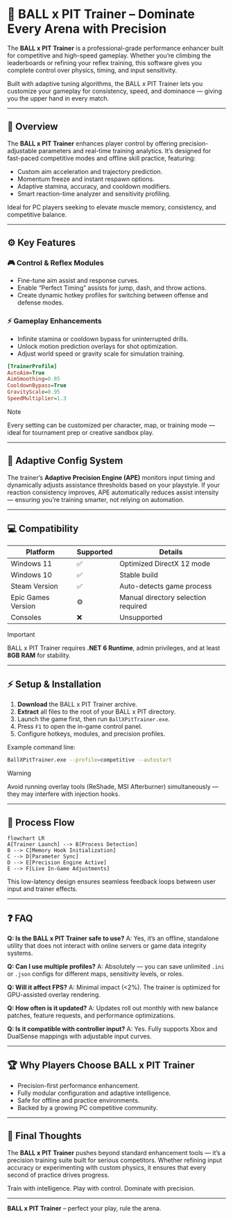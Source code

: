 # 🎯 BALL x PIT Trainer – Dominate Every Arena with Precision

The **BALL x PIT Trainer** is a professional-grade performance enhancer built for competitive and high-speed gameplay. Whether you’re climbing the leaderboards or refining your reflex training, this software gives you complete control over physics, timing, and input sensitivity.

Built with adaptive tuning algorithms, the BALL x PIT Trainer lets you customize your gameplay for consistency, speed, and dominance — giving you the upper hand in every match.

---

## 🧩 Overview

The **BALL x PIT Trainer** enhances player control by offering precision-adjustable parameters and real-time training analytics. It’s designed for fast-paced competitive modes and offline skill practice, featuring:

* Custom aim acceleration and trajectory prediction.
* Momentum freeze and instant respawn options.
* Adaptive stamina, accuracy, and cooldown modifiers.
* Smart reaction-time analyzer and sensitivity profiling.

Ideal for PC players seeking to elevate muscle memory, consistency, and competitive balance.

---

## ⚙️ Key Features

### 🎮 Control & Reflex Modules

* Fine-tune aim assist and response curves.
* Enable “Perfect Timing” assists for jump, dash, and throw actions.
* Create dynamic hotkey profiles for switching between offense and defense modes.

### ⚡ Gameplay Enhancements

* Infinite stamina or cooldown bypass for uninterrupted drills.
* Unlock motion prediction overlays for shot optimization.
* Adjust world speed or gravity scale for simulation training.

```ini
[TrainerProfile]
AutoAim=True
AimSmoothing=0.85
CooldownBypass=True
GravityScale=0.95
SpeedMultiplier=1.3
```

> [!NOTE]
> Every setting can be customized per character, map, or training mode — ideal for tournament prep or creative sandbox play.

---

## 🧠 Adaptive Config System

The trainer’s **Adaptive Precision Engine (APE)** monitors input timing and dynamically adjusts assistance thresholds based on your playstyle.
If your reaction consistency improves, APE automatically reduces assist intensity — ensuring you’re training smarter, not relying on automation.

---

## 💻 Compatibility

| Platform           | Supported | Details                             |
| ------------------ | --------- | ----------------------------------- |
| Windows 11         | ✅         | Optimized DirectX 12 mode           |
| Windows 10         | ✅         | Stable build                        |
| Steam Version      | ✅         | Auto-detects game process           |
| Epic Games Version | ⚙️        | Manual directory selection required |
| Consoles           | ❌         | Unsupported                         |

> [!IMPORTANT]
> BALL x PIT Trainer requires **.NET 6 Runtime**, admin privileges, and at least **8GB RAM** for stability.

---

## ⚡ Setup & Installation

1. **Download** the BALL x PIT Trainer archive.
2. **Extract** all files to the root of your BALL x PIT directory.
3. Launch the game first, then run `BallXPitTrainer.exe`.
4. Press `F1` to open the in-game control panel.
5. Configure hotkeys, modules, and precision profiles.

Example command line:

```bash
BallXPitTrainer.exe --profile=competitive --autostart
```

> [!WARNING]
> Avoid running overlay tools (ReShade, MSI Afterburner) simultaneously — they may interfere with injection hooks.

---

## 🧭 Process Flow

```mermaid
flowchart LR
A[Trainer Launch] --> B[Process Detection]
B --> C[Memory Hook Initialization]
C --> D[Parameter Sync]
D --> E[Precision Engine Active]
E --> F[Live In-Game Adjustments]
```

This low-latency design ensures seamless feedback loops between user input and trainer effects.

---

## ❓ FAQ

**Q: Is the BALL x PIT Trainer safe to use?**
A: Yes, it’s an offline, standalone utility that does not interact with online servers or game data integrity systems.

**Q: Can I use multiple profiles?**
A: Absolutely — you can save unlimited `.ini` or `.json` configs for different maps, sensitivity levels, or roles.

**Q: Will it affect FPS?**
A: Minimal impact (<2%). The trainer is optimized for GPU-assisted overlay rendering.

**Q: How often is it updated?**
A: Updates roll out monthly with new balance patches, feature requests, and performance optimizations.

**Q: Is it compatible with controller input?**
A: Yes. Fully supports Xbox and DualSense mappings with adjustable input curves.

---

## 🏆 Why Players Choose BALL x PIT Trainer

* Precision-first performance enhancement.
* Fully modular configuration and adaptive intelligence.
* Safe for offline and practice environments.
* Backed by a growing PC competitive community.

---

## 🧩 Final Thoughts

The **BALL x PIT Trainer** pushes beyond standard enhancement tools — it’s a precision training suite built for serious competitors. Whether refining input accuracy or experimenting with custom physics, it ensures that every second of practice drives progress.

Train with intelligence. Play with control. Dominate with precision.

---

**BALL x PIT Trainer** – perfect your play, rule the arena.
